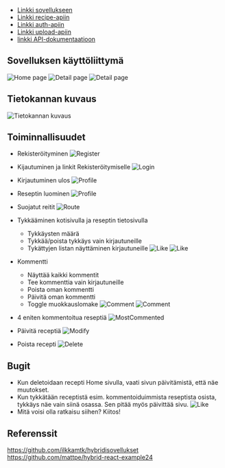 - [Linkki sovellukseen](http://10.120.32.50)
- [Linkki recipe-apiin](http://10.120.32.50/media-api/api/v1)
- [Linkki auth-apiin](http://10.120.32.50/auth-api/api/v1)
- [Linkki upload-apiin](http://10.120.32.50/upload-api/api/v1)
- [linkki API-dokumentaatioon](https://users.metropolia.fi/~thitng/recipe-app-docs/index.html)

## Sovelluksen käyttöliittymä

![Home page](screenshots/home.png)
![Detail page](screenshots/single-1.png)
![Detail page](screenshots/single-2.png)

## Tietokannan kuvaus

![Tietokannan kuvaus](screenshots/tietokannan-kuvaus.png)

## Toiminnallisuudet

- Rekisteröityminen
  ![Register](screenshots/register.png)

- Kijautuminen ja linkit Rekisteröitymiselle
  ![Login](screenshots/login.png)

- Kirjautuminen ulos
  ![Profile](screenshots/profiili.png)

- Reseptin luominen
  ![Profile](screenshots/create.png)

- Suojatut reitit
  ![Route](screenshots/protected-route.png)

- Tykkääminen kotisivulla ja reseptin tietosivulla

  - Tykkäysten määrä
  - Tykkää/poista tykkäys vain kirjautuneille
  - Tykättyjen listan näyttäminen kirjautuneille
    ![Like](screenshots/like.png)
    ![Like](screenshots/like2.png)

- Kommentti

  - Näyttää kaikki kommentit
  - Tee kommenttia vain kirjautuneille
  - Poista oman kommentti
  - Päivitä oman kommentti
  - Toggle muokkauslomake
    ![Comment](screenshots/comment-1.png)
    ![Comment](screenshots/comment-2.png)

- 4 eniten kommentoitua reseptiä
  ![MostCommented](screenshots/mostcommented.png)

- Päivitä receptiä
  ![Modify](screenshots/modify.png)

- Poista recepti
  ![Delete](screenshots/delete.png)

## Bugit

- Kun deletoidaan recepti Home sivulla, vaati sivun päivitämistä, että näe muutokset.
- Kun tykkätään receptistä esim. kommentoiduimmista reseptista osista, tykkäys näe vain siinä osassa. Sen pitää myös päivittää sivu.
  ![Like](screenshots/like3.png)
- Mitä voisi olla ratkaisu siihen? Kiitos!

## Referenssit

https://github.com/ilkkamtk/hybridisovellukset
https://github.com/mattpe/hybrid-react-example24

